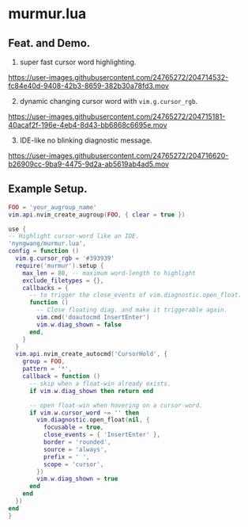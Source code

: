 murmur.lua
===

## Feat. and Demo.

1. super fast cursor word highlighting.

https://user-images.githubusercontent.com/24765272/204714532-fc84e40d-9408-42b3-8659-382b30a78fd3.mov

2. dynamic changing cursor word with `vim.g.cursor_rgb`.

https://user-images.githubusercontent.com/24765272/204715181-40acaf2f-196e-4eb4-8d43-bb6868c6695e.mov

3. IDE-like no blinking diagnostic message.

https://user-images.githubusercontent.com/24765272/204716620-b26909cc-9ba9-4475-9d2a-ab5619ab4ad5.mov


## Example Setup.

```lua
FOO = 'your_augroup_name'
vim.api.nvim_create_augroup(FOO, { clear = true })

use {
-- Highlight cursor-word like an IDE.
'nyngwang/murmur.lua',
config = function ()
  vim.g.cursor_rgb = '#393939'
  require('murmur').setup {
    max_len = 80, -- maximum word-length to highlight
    exclude_filetypes = {},
    callbacks = {
      -- to trigger the close_events of vim.diagnostic.open_float.
      function ()
        -- Close floating diag. and make it triggerable again.
        vim.cmd('doautocmd InsertEnter')
        vim.w.diag_shown = false
      end,
    }
  }
  vim.api.nvim_create_autocmd('CursorHold', {
    group = FOO,
    pattern = '*',
    callback = function ()
      -- skip when a float-win already exists.
      if vim.w.diag_shown then return end

      -- open float-win when hovering on a cursor-word.
      if vim.w.cursor_word ~= '' then
        vim.diagnostic.open_float(nil, {
          focusable = true,
          close_events = { 'InsertEnter' },
          border = 'rounded',
          source = 'always',
          prefix = ' ',
          scope = 'cursor',
        })
        vim.w.diag_shown = true
      end
    end
  })
end
}
```
